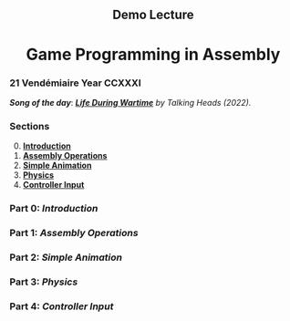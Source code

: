 <h2 align=center>Demo Lecture</h2>

<h1 align=center>Game Programming in Assembly</h1>

### 21 Vendémiaire Year CCXXXI

***Song of the day***: _[**Life During Wartime**](https://youtu.be/jLwZvg46jms) by Talking Heads (2022)._

### Sections

0. [**Introduction**](#part-0-introduction)
1. [**Assembly Operations**](#part-1-assembly-operations)
2. [**Simple Animation**](#part-2-the-interface-perspective)
3. [**Physics**](#part-3-in-the-wild)
4. [**Controller Input**](#part-4-controller-input)

### Part 0: _Introduction_

### Part 1: _Assembly Operations_

### Part 2: _Simple Animation_

### Part 3: _Physics_

### Part 4: _Controller Input_
